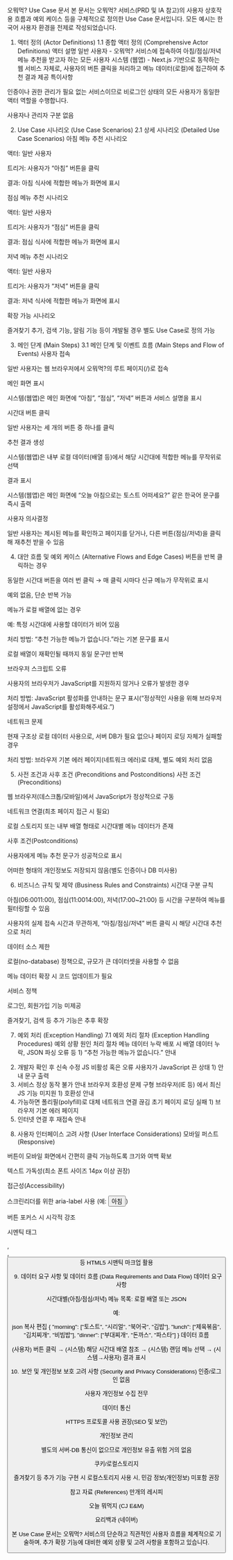 오뭐먹? Use Case 문서
본 문서는 오뭐먹? 서비스(PRD 및 IA 참고)의 사용자 상호작용 흐름과 예외 케이스 등을 구체적으로 정의한 Use Case 문서입니다. 모든 예시는 한국어 사용자 환경을 전제로 작성되었습니다.

1. 액터 정의 (Actor Definitions)
1.1 종합 액터 정의 (Comprehensive Actor Definitions)
액터	설명
일반 사용자	- 오뭐먹? 서비스에 접속하여 아침/점심/저녁 메뉴 추천을 받고자 하는 모든 사용자
시스템 (웹앱)	- Next.js 기반으로 동작하는 웹 서비스 자체로, 사용자의 버튼 클릭을 처리하고 메뉴 데이터(로컬)에 접근하여 추천 결과 제공
특이사항

인증이나 권한 관리가 필요 없는 서비스이므로 비로그인 상태의 모든 사용자가 동일한 액터 역할을 수행합니다.

사용자나 관리자 구분 없음

2. Use Case 시나리오 (Use Case Scenarios)
2.1 상세 시나리오 (Detailed Use Case Scenarios)
아침 메뉴 추천 시나리오

액터: 일반 사용자

트리거: 사용자가 “아침” 버튼을 클릭

결과: 아침 식사에 적합한 메뉴가 화면에 표시

점심 메뉴 추천 시나리오

액터: 일반 사용자

트리거: 사용자가 “점심” 버튼을 클릭

결과: 점심 식사에 적합한 메뉴가 화면에 표시

저녁 메뉴 추천 시나리오

액터: 일반 사용자

트리거: 사용자가 “저녁” 버튼을 클릭

결과: 저녁 식사에 적합한 메뉴가 화면에 표시

확장 가능 시나리오

즐겨찾기 추가, 검색 기능, 알림 기능 등이 개발될 경우 별도 Use Case로 정의 가능

3. 메인 단계 (Main Steps)
3.1 메인 단계 및 이벤트 흐름 (Main Steps and Flow of Events)
사용자 접속

일반 사용자는 웹 브라우저에서 오뭐먹?의 루트 페이지(/)로 접속

메인 화면 표시

시스템(웹앱)은 메인 화면에 “아침”, “점심”, “저녁” 버튼과 서비스 설명을 표시

시간대 버튼 클릭

일반 사용자는 세 개의 버튼 중 하나를 클릭

추천 결과 생성

시스템(웹앱)은 내부 로컬 데이터(배열 등)에서 해당 시간대에 적합한 메뉴를 무작위로 선택

결과 표시

시스템(웹앱)은 메인 화면에 “오늘 아침으로는 토스트 어떠세요?” 같은 한국어 문구를 즉시 출력

사용자 의사결정

일반 사용자는 제시된 메뉴를 확인하고 페이지를 닫거나, 다른 버튼(점심/저녁)을 클릭해 재추천 받을 수 있음

4. 대안 흐름 및 예외 케이스 (Alternative Flows and Edge Cases)
버튼을 반복 클릭하는 경우

동일한 시간대 버튼을 여러 번 클릭 → 매 클릭 시마다 신규 메뉴가 무작위로 표시

예외 없음, 단순 반복 가능

메뉴가 로컬 배열에 없는 경우

예: 특정 시간대에 사용할 데이터가 비어 있음

처리 방법: “추천 가능한 메뉴가 없습니다.”라는 기본 문구를 표시

로컬 배열이 재확인될 때까지 동일 문구만 반복

브라우저 스크립트 오류

사용자의 브라우저가 JavaScript를 지원하지 않거나 오류가 발생한 경우

처리 방법: JavaScript 활성화를 안내하는 문구 표시(“정상적인 사용을 위해 브라우저 설정에서 JavaScript를 활성화해주세요.”)

네트워크 문제

현재 구조상 로컬 데이터 사용으로, 서버 DB가 필요 없으나 페이지 로딩 자체가 실패할 경우

처리 방법: 브라우저 기본 에러 페이지(네트워크 에러)로 대체, 별도 예외 처리 없음

5. 사전 조건과 사후 조건 (Preconditions and Postconditions)
사전 조건(Preconditions)

웹 브라우저(데스크톱/모바일)에서 JavaScript가 정상적으로 구동

네트워크 연결(최초 페이지 접근 시 필요)

로컬 스토리지 또는 내부 배열 형태로 시간대별 메뉴 데이터가 존재

사후 조건(Postconditions)

사용자에게 메뉴 추천 문구가 성공적으로 표시

어떠한 형태의 개인정보도 저장되지 않음(별도 인증이나 DB 미사용)

6. 비즈니스 규칙 및 제약 (Business Rules and Constraints)
시간대 구분 규칙

아침(06:0011:00), 점심(11:0014:00), 저녁(17:00~21:00) 등 시간을 구분하여 메뉴를 필터링할 수 있음

사용자의 실제 접속 시간과 무관하게, “아침/점심/저녁” 버튼 클릭 시 해당 시간대 추천으로 처리

데이터 소스 제한

로컬(no-database) 정책으로, 규모가 큰 데이터셋을 사용할 수 없음

메뉴 데이터 확장 시 코드 업데이트가 필요

서비스 정책

로그인, 회원가입 기능 미제공

즐겨찾기, 검색 등 추가 기능은 추후 확장

7. 예외 처리 (Exception Handling)
7.1 예외 처리 절차 (Exception Handling Procedures)
예외 상황	원인	처리 절차
메뉴 데이터 누락	배포 시 배열 데이터 누락, JSON 파싱 오류 등	1) “추천 가능한 메뉴가 없습니다.” 안내
2) 개발자 확인 후 신속 수정
JS 비활성 혹은 오류	사용자가 JavaScript 끈 상태	1) 안내 문구 출력
2) 서비스 정상 동작 불가 안내
브라우저 호환성 문제	구형 브라우저(IE 등) 에서 최신 JS 기능 미지원	1) 호환성 안내
2) 가능하면 폴리필(polyfill)로 대체
네트워크 연결 끊김	초기 페이지 로딩 실패	1) 브라우저 기본 에러 페이지
2) 인터넷 연결 후 재접속 안내
8. 사용자 인터페이스 고려 사항 (User Interface Considerations)
모바일 퍼스트(Responsive)

버튼이 모바일 화면에서 간편히 클릭 가능하도록 크기와 여백 확보

텍스트 가독성(최소 폰트 사이즈 14px 이상 권장)

접근성(Accessibility)

스크린리더를 위한 aria-label 사용 (예: <button aria-label="아침 메뉴 추천 버튼">아침</button>)

버튼 포커스 시 시각적 강조

시멘틱 태그

<main>, <section>, <button> 등 HTML5 시맨틱 마크업 활용

9. 데이터 요구 사항 및 데이터 흐름 (Data Requirements and Data Flow)
데이터 요구 사항

시간대별(아침/점심/저녁) 메뉴 목록: 로컬 배열 또는 JSON

예:

json
복사
편집
{
  "morning": ["토스트", "시리얼", "북어국", "김밥"],
  "lunch": ["제육볶음", "김치찌개", "비빔밥"],
  "dinner": ["부대찌개", "돈까스", "파스타"]
}
데이터 흐름

(사용자) 버튼 클릭 → (시스템) 해당 시간대 배열 참조 → (시스템) 랜덤 메뉴 선택 → (시스템→사용자) 결과 표시

10. 보안 및 개인정보 보호 고려 사항 (Security and Privacy Considerations)
인증/로그인 없음

사용자 개인정보 수집 전무

데이터 통신

HTTPS 프로토콜 사용 권장(SEO 및 보안)

개인정보 관리

별도의 서버-DB 통신이 없으므로 개인정보 유출 위험 거의 없음

쿠키/로컬스토리지

즐겨찾기 등 추가 기능 구현 시 로컬스토리지 사용 시, 민감 정보(개인정보) 미포함 권장

참고 자료 (References)
만개의 레시피

오늘 뭐먹지 (CJ E&M)

요리백과 (네이버)

본 Use Case 문서는 오뭐먹? 서비스의 단순하고 직관적인 사용자 흐름을 체계적으로 기술하며, 추가 확장 기능에 대비한 예외 상황 및 고려 사항을 포함하고 있습니다.
